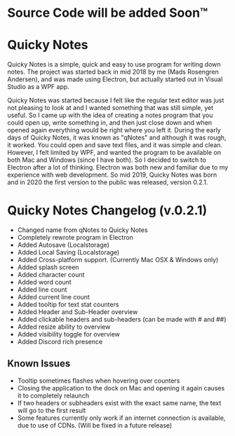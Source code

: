 # Source Code will be added Soon:tm:

# Quicky Notes
Quicky Notes is a simple, quick and easy to use program for writing down notes.
The project was started back in mid 2018 by me (Mads Rosengren Andersen), and was made using Electron, but actually started out in Visual Studio as a WPF app.

Quicky Notes was started because I felt like the regular text editor was just not pleasing to look at and I wanted something that was still simple, yet useful. 
So I came up with the idea of creating a notes program that you could open up, write something in, and then just close down and when opened again everything would be right where you left it. During the early days of Quicky Notes, it was known as "qNotes" and although it was rough, it worked. You could open and save text files, and it was simple and clean. However, I felt limited by WPF, and wanted the program to be available on both Mac and Windows (since I have both). So I decided to switch to Electron after a lot of thinking. Electron was both new and familiar due to my experience with web development. So mid 2019, Quicky Notes was born and in 2020 the first version to the public was released, version 0.2.1.


# Quicky Notes Changelog (v.0.2.1)
 - Changed name from qNotes to Quicky Notes
 - Completely rewrote program in Electron
 - Added Autosave (Localstorage)
 - Added Local Saving (Localstorage)
 - Added Cross-platform support. (Currently Mac OSX & Windows only)
 - Added splash screen
 - Added character count
 - Added word count
 - Added line count
 - Added current line count
 - Added tooltip for text stat counters
 - Added Header and Sub-Header overview
 - Added clickable headers and sub-headers (can be made with # and ##)
 - Added resize ability to overview
 - Added visibility toggle for overview
 - Added Discord rich presence
 
 ## Known Issues
  - Tooltip sometimes flashes when hovering over counters
  - Closing the application to the dock on Mac and opening it again causes it to completely relaunch
  - If two headers or subheaders exist with the exact same name, the text will go to the first result
  - Some features currently only work if an internet connection is available, due to use of CDNs. (Will be fixed in a future release)
